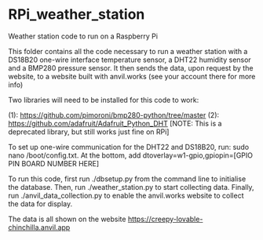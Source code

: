 # RPi_weather_station
Weather station code to run on a Raspberry Pi

This folder contains all the code necessary to run a weather station with a DS18B20 one-wire interface temperature sensor, a DHT22 humidity sensor and a BMP280 pressure sensor. It then sends the data, upon request by the website, to a website built with anvil.works (see your account there for more info)

Two libraries will need to be installed for this code to work:

(1): https://github.com/pimoroni/bmp280-python/tree/master
(2): https://github.com/adafruit/Adafruit_Python_DHT             [NOTE: This is a deprecated library, but still works just fine on RPi]

To set up one-wire communication for the DHT22 and DS18B20, run: sudo nano /boot/config.txt. At the bottom, add dtoverlay=w1-gpio,gpiopin=[GPIO PIN BOARD NUMBER HERE] 

To run this code, first run ./dbsetup.py from the command line to initialise the database.
Then, run ./weather_station.py to start collecting data.
Finally, run ./anvil_data_collection.py to enable the anvil.works website to collect the data for display.

The data is all shown on the website https://creepy-lovable-chinchilla.anvil.app
